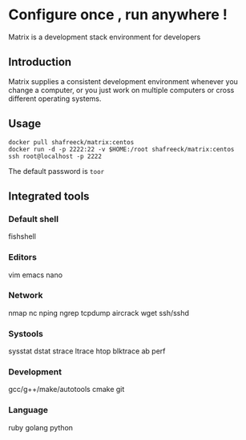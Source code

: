 # Configure once , run anywhere !

Matrix is a development stack environment for developers

## Introduction

Matrix supplies a consistent development environment whenever you change a computer, or
you just work on multiple computers or cross  different operating systems.

## Usage
```
docker pull shafreeck/matrix:centos
docker run -d -p 2222:22 -v $HOME:/root shafreeck/matrix:centos
ssh root@localhost -p 2222
```

The default password is `toor`

## Integrated tools

### Default shell
fishshell

### Editors
vim
emacs
nano

### Network
nmap
nc
nping
ngrep
tcpdump
aircrack
wget
ssh/sshd

### Systools
sysstat
dstat
strace
ltrace
htop
blktrace
ab
perf

### Development
gcc/g++/make/autotools
cmake
git

### Language
ruby
golang
python
